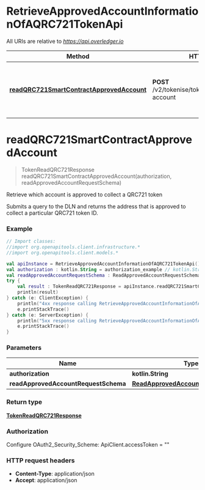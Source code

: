 # RetrieveApprovedAccountInformationOfAQRC721TokenApi

All URIs are relative to *https://api.overledger.io*

Method | HTTP request | Description
------------- | ------------- | -------------
[**readQRC721SmartContractApprovedAccount**](RetrieveApprovedAccountInformationOfAQRC721TokenApi.md#readQRC721SmartContractApprovedAccount) | **POST** /v2/tokenise/tokens/qrc721/approved-account | Retrieve which account is approved to collect a QRC721 token


<a name="readQRC721SmartContractApprovedAccount"></a>
# **readQRC721SmartContractApprovedAccount**
> TokenReadQRC721Response readQRC721SmartContractApprovedAccount(authorization, readApprovedAccountRequestSchema)

Retrieve which account is approved to collect a QRC721 token

Submits a query to the DLN and returns the address that is approved to collect a particular QRC721 token ID.

### Example
```kotlin
// Import classes:
//import org.openapitools.client.infrastructure.*
//import org.openapitools.client.models.*

val apiInstance = RetrieveApprovedAccountInformationOfAQRC721TokenApi()
val authorization : kotlin.String = authorization_example // kotlin.String | 
val readApprovedAccountRequestSchema : ReadApprovedAccountRequestSchema = {"requestDetails":{"tokenId":"1","tokenName":"QNTNFT"},"location":{"technology":"Ethereum","network":"Ropsten Testnet"}} // ReadApprovedAccountRequestSchema | 
try {
    val result : TokenReadQRC721Response = apiInstance.readQRC721SmartContractApprovedAccount(authorization, readApprovedAccountRequestSchema)
    println(result)
} catch (e: ClientException) {
    println("4xx response calling RetrieveApprovedAccountInformationOfAQRC721TokenApi#readQRC721SmartContractApprovedAccount")
    e.printStackTrace()
} catch (e: ServerException) {
    println("5xx response calling RetrieveApprovedAccountInformationOfAQRC721TokenApi#readQRC721SmartContractApprovedAccount")
    e.printStackTrace()
}
```

### Parameters

Name | Type | Description  | Notes
------------- | ------------- | ------------- | -------------
 **authorization** | **kotlin.String**|  |
 **readApprovedAccountRequestSchema** | [**ReadApprovedAccountRequestSchema**](ReadApprovedAccountRequestSchema.md)|  |

### Return type

[**TokenReadQRC721Response**](TokenReadQRC721Response.md)

### Authorization


Configure OAuth2_Security_Scheme:
    ApiClient.accessToken = ""

### HTTP request headers

 - **Content-Type**: application/json
 - **Accept**: application/json

